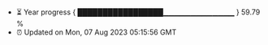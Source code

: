 - ⏳ Year progress { █████████████████▁▁▁▁▁▁▁▁▁▁▁▁▁ } 59.79 %
- ⏰ Updated on Mon, 07 Aug 2023 05:15:56 GMT

